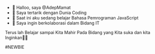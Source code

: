 - 👋 Halloo, saya @AdepMamat
- 👀 Saya tertarik dengan Dunia Coding
- 🌱 Saat ini aku sedang belajar Bahasa Pemrograman JavaScript
- 💞️ Saya ingin berkolaborasi dalam Bidang IT

Terus lah Belajar sampai Kita Mahir Pada Bidang yang Kita suka dan kita Inginkan💚💚

#NEWBIE











<!---
AdepMamat/AdepMamat adalah repositori ✨ khusus ✨ karena `README.md` (file ini) muncul di profil GitHub Anda.
Anda dapat mengeklik tautan Pratinjau untuk melihat perubahan Anda.
--->
